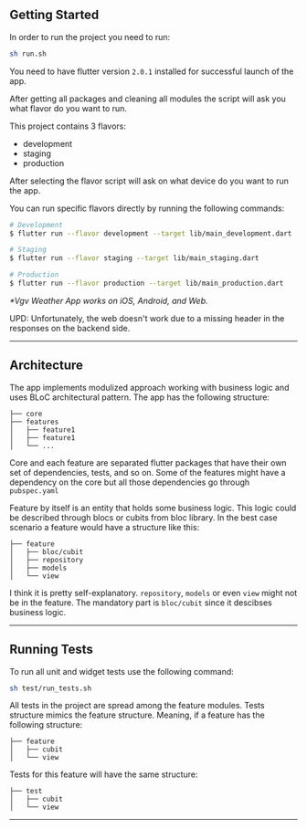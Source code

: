 ## Getting Started

In order to run the project you need to run:

```sh
sh run.sh
```

You need to have flutter version `2.0.1` installed for successful launch of the app.

After getting all packages and cleaning all modules the script will ask you what flavor do you want to run.

This project contains 3 flavors:

- development
- staging
- production

After selecting the flavor script will ask on what device do you want to run the app.

You can run specific flavors directly by running the following commands:

```sh
# Development
$ flutter run --flavor development --target lib/main_development.dart

# Staging
$ flutter run --flavor staging --target lib/main_staging.dart

# Production
$ flutter run --flavor production --target lib/main_production.dart
```

_\*Vgv Weather App works on iOS, Android, and Web._

UPD: Unfortunately, the web doesn't work due to a missing header in the responses on the backend side.

---

## Architecture

The app implements modulized approach working with business logic and uses BLoC architectural pattern. The app has the following structure:

```
├── core
├── features
│   ├── feature1
│   ├── feature1
│   └── ...
```

Core and each feature are separated flutter packages that have their own set of dependencies, tests, and so on.
Some of the features might have a dependency on the core but all those dependencies go through `pubspec.yaml`

Feature by itself is an entity that holds some business logic. This logic could be described through blocs or cubits from bloc library. In the best case scenario a feature would have a structure like this:

```
├── feature
│   ├── bloc/cubit
│   ├── repository
│   ├── models
│   └── view
```

I think it is pretty self-explanatory. `repository`, `models` or even `view` might not be in the feature. The mandatory part is `bloc/cubit` since it descibses business logic.

---

## Running Tests

To run all unit and widget tests use the following command:

```sh
sh test/run_tests.sh 
```

All tests in the project are spread among the feature modules. Tests structure mimics the feature structure. Meaning, if a feature has the following structure:

```
├── feature
│   ├── cubit
│   └── view
```

Tests for this feature will have the same structure:

```
├── test
│   ├── cubit
│   └── view
```

---